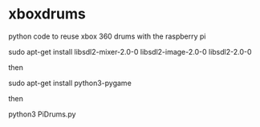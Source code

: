 # xboxdrums
python code to reuse xbox 360 drums with the raspberry pi

sudo apt-get install libsdl2-mixer-2.0-0 libsdl2-image-2.0-0 libsdl2-2.0-0

then

sudo apt-get install python3-pygame

then

python3 PiDrums.py


